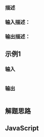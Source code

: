 ### 描述

### 输入描述：

### 输出描述：

## 示例1

### 输入
```

```

### 输出
```

```

## 解题思路


## JavaScript
```javascript

```
